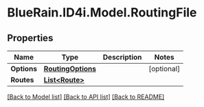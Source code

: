# BlueRain.ID4i.Model.RoutingFile
## Properties

Name | Type | Description | Notes
------------ | ------------- | ------------- | -------------
**Options** | [**RoutingOptions**](RoutingOptions.md) |  | [optional] 
**Routes** | [**List&lt;Route&gt;**](Route.md) |  | 

[[Back to Model list]](../README.md#documentation-for-models) [[Back to API list]](../README.md#documentation-for-api-endpoints) [[Back to README]](../README.md)

